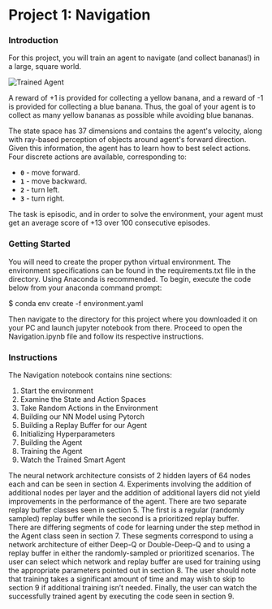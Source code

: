 [//]: # (Image References)

[image1]: https://user-images.githubusercontent.com/10624937/42135619-d90f2f28-7d12-11e8-8823-82b970a54d7e.gif "Trained Agent"

# Project 1: Navigation

### Introduction

For this project, you will train an agent to navigate (and collect bananas!) in a large, square world.  

![Trained Agent][image1]

A reward of +1 is provided for collecting a yellow banana, and a reward of -1 is provided for collecting a blue banana.  Thus, the goal of your agent is to collect as many yellow bananas as possible while avoiding blue bananas.  

The state space has 37 dimensions and contains the agent's velocity, along with ray-based perception of objects around agent's forward direction.  Given this information, the agent has to learn how to best select actions.  Four discrete actions are available, corresponding to:
- **`0`** - move forward.
- **`1`** - move backward.
- **`2`** - turn left.
- **`3`** - turn right.

The task is episodic, and in order to solve the environment, your agent must get an average score of +13 over 100 consecutive episodes.

### Getting Started
 
You will need to create the proper python virtual environment. The environment specifications can be found in the requirements.txt file in the directory.
Using Anaconda is recommended. To begin, execute the code below from your anaconda command prompt:

$ conda env create -f environment.yaml 

Then navigate to the directory for this project where you downloaded it on your PC and launch jupyter notebook from there.  Proceed to open the Navigation.ipynb file and follow its respective instructions.


### Instructions

The Navigation notebook contains nine sections:

1)	Start the environment
2)	Examine the State and Action Spaces
3)	Take Random Actions in the Environment
4)	Building our NN Model using Pytorch
5)	Building a Replay Buffer for our Agent
6)	Initializing Hyperparameters
7)	Building the Agent
8)	Training the Agent
9)	Watch the Trained Smart Agent

The neural network architecture consists of 2 hidden layers of 64 nodes each and can be seen in section 4.  Experiments involving the addition of additional nodes per layer and the addition of additional layers did not yield improvements in the performance of the agent.
There are two separate replay buffer classes seen in section 5.  The first is a regular (randomly sampled) replay buffer while the second is a prioritized replay buffer.  
There are differing segments of code for learning under the step method in the Agent class seen in section 7.  These segments correspond to using a network architecture of either Deep-Q or Double-Deep-Q and to using a replay buffer in either the randomly-sampled or prioritized scenarios.
The user can select which network and replay buffer are used for training using the appropriate parameters pointed out in section 8.  The user should note that training takes a significant amount of time and may wish to skip to section 9 if additional training isn’t needed.
Finally, the user can watch the successfully trained agent by executing the code seen in section 9.

